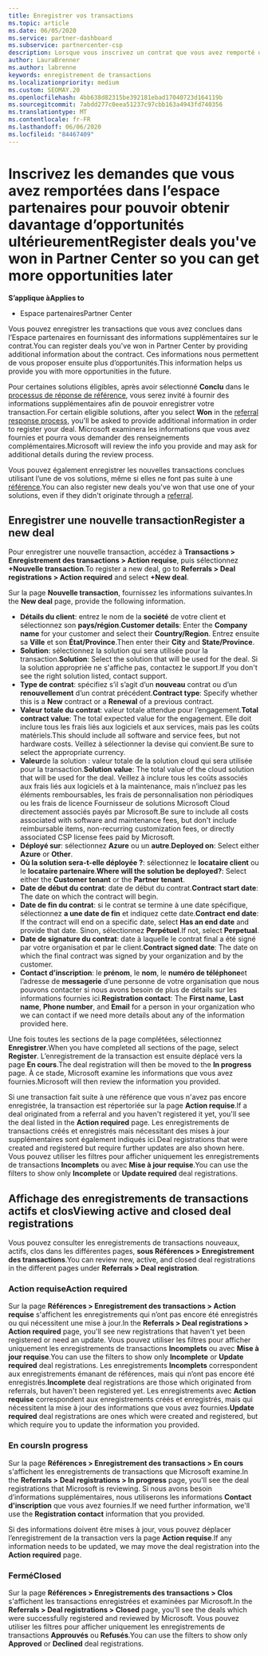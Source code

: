 ```yaml
---
title: Enregistrer vos transactions
ms.topic: article
ms.date: 06/05/2020
ms.service: partner-dashboard
ms.subservice: partnercenter-csp
description: Lorsque vous inscrivez un contrat que vous avez remporté dans l’espace partenaires, Microsoft vous offre plus d’opportunités à l’avenir.
author: LauraBrenner
ms.author: labrenne
keywords: enregistrement de transactions
ms.localizationpriority: medium
ms.custom: SEOMAY.20
ms.openlocfilehash: 4bb638d82315be392181ebad17040723d164119b
ms.sourcegitcommit: 7abdd277c0eea51237c97cbb163a4943fd740356
ms.translationtype: MT
ms.contentlocale: fr-FR
ms.lasthandoff: 06/06/2020
ms.locfileid: "84467409"
---
```

# <a name="register-deals-youve-won-in-partner-center-so-you-can-get-more-opportunities-later"></a><span data-ttu-id="d746b-104">Inscrivez les demandes que vous avez remportées dans l’espace partenaires pour pouvoir obtenir davantage d’opportunités ultérieurement</span><span class="sxs-lookup"><span data-stu-id="d746b-104">Register deals you've won in Partner Center so you can get more opportunities later</span></span>

<span data-ttu-id="d746b-105">**S’applique à**</span><span class="sxs-lookup"><span data-stu-id="d746b-105">**Applies to**</span></span>

- <span data-ttu-id="d746b-106">Espace partenaires</span><span class="sxs-lookup"><span data-stu-id="d746b-106">Partner Center</span></span>

<span data-ttu-id="d746b-107">Vous pouvez enregistrer les transactions que vous avez conclues dans l’Espace partenaires en fournissant des informations supplémentaires sur le contrat.</span><span class="sxs-lookup"><span data-stu-id="d746b-107">You can register deals you've won in Partner Center by providing additional information about the contract.</span></span> <span data-ttu-id="d746b-108">Ces informations nous permettent de vous proposer ensuite plus d’opportunités.</span><span class="sxs-lookup"><span data-stu-id="d746b-108">This information helps us provide you with more opportunities in the future.</span></span>

<span data-ttu-id="d746b-109">Pour certaines solutions éligibles, après avoir sélectionné **Conclu** dans le [processus de réponse de référence](responding-to-referrals.md), vous serez invité à fournir des informations supplémentaires afin de pouvoir enregistrer votre transaction.</span><span class="sxs-lookup"><span data-stu-id="d746b-109">For certain eligible solutions, after you select **Won** in the [referral response process](responding-to-referrals.md), you'll be asked to provide additional information in order to register your deal.</span></span> <span data-ttu-id="d746b-110">Microsoft examinera les informations que vous avez fournies et pourra vous demander des renseignements complémentaires.</span><span class="sxs-lookup"><span data-stu-id="d746b-110">Microsoft will review the info you provide and may ask for additional details during the review process.</span></span>

<span data-ttu-id="d746b-111">Vous pouvez également enregistrer les nouvelles transactions conclues utilisant l’une de vos solutions, même si elles ne font pas suite à une [référence](referrals.md).</span><span class="sxs-lookup"><span data-stu-id="d746b-111">You can also register new deals you've won that use one of your solutions, even if they didn't originate through a [referral](referrals.md).</span></span> 

## <a name="register-a-new-deal"></a><span data-ttu-id="d746b-112">Enregistrer une nouvelle transaction</span><span class="sxs-lookup"><span data-stu-id="d746b-112">Register a new deal</span></span>

<span data-ttu-id="d746b-113">Pour enregistrer une nouvelle transaction, accédez à **Transactions > Enregistrement des transactions > Action requise**, puis sélectionnez **+Nouvelle transaction**.</span><span class="sxs-lookup"><span data-stu-id="d746b-113">To register a new deal, go to **Referrals > Deal registrations > Action required** and select **+New deal**.</span></span>

<span data-ttu-id="d746b-114">Sur la page **Nouvelle transaction**, fournissez les informations suivantes.</span><span class="sxs-lookup"><span data-stu-id="d746b-114">In the **New deal** page, provide the following information.</span></span>

- <span data-ttu-id="d746b-115">**Détails du client**: entrez le nom de la **société** de votre client et sélectionnez son **pays/région**.</span><span class="sxs-lookup"><span data-stu-id="d746b-115">**Customer details**: Enter the **Company name** for your customer and select their **Country/Region**.</span></span> <span data-ttu-id="d746b-116">Entrez ensuite sa **Ville** et son **État/Province**.</span><span class="sxs-lookup"><span data-stu-id="d746b-116">Then enter their **City** and **State/Province**.</span></span>
- <span data-ttu-id="d746b-117">**Solution**: sélectionnez la solution qui sera utilisée pour la transaction.</span><span class="sxs-lookup"><span data-stu-id="d746b-117">**Solution**: Select the solution that will be used for the deal.</span></span> <span data-ttu-id="d746b-118">Si la solution appropriée ne s'affiche pas, contactez le support.</span><span class="sxs-lookup"><span data-stu-id="d746b-118">If you don't see the right solution listed, contact support.</span></span>
- <span data-ttu-id="d746b-119">**Type de contrat**: spécifiez s’il s’agit d’un **nouveau** contrat ou d’un **renouvellement** d’un contrat précédent.</span><span class="sxs-lookup"><span data-stu-id="d746b-119">**Contract type**: Specify whether this is a **New** contract or a **Renewal** of a previous contract.</span></span>
- <span data-ttu-id="d746b-120">**Valeur totale du contrat**: valeur totale attendue pour l’engagement.</span><span class="sxs-lookup"><span data-stu-id="d746b-120">**Total contract value**: The total expected value for the engagement.</span></span> <span data-ttu-id="d746b-121">Elle doit inclure tous les frais liés aux logiciels et aux services, mais pas les coûts matériels.</span><span class="sxs-lookup"><span data-stu-id="d746b-121">This should include all software and service fees, but not hardware costs.</span></span> <span data-ttu-id="d746b-122">Veillez à sélectionner la devise qui convient.</span><span class="sxs-lookup"><span data-stu-id="d746b-122">Be sure to select the appropriate currency.</span></span>
- <span data-ttu-id="d746b-123">**Valeur**de la solution : valeur totale de la solution cloud qui sera utilisée pour la transaction.</span><span class="sxs-lookup"><span data-stu-id="d746b-123">**Solution value**: The total value of the cloud solution that will be used for the deal.</span></span> <span data-ttu-id="d746b-124">Veillez à inclure tous les coûts associés aux frais liés aux logiciels et à la maintenance, mais n’incluez pas les éléments remboursables, les frais de personnalisation non périodiques ou les frais de licence Fournisseur de solutions Microsoft Cloud directement associés payés par Microsoft.</span><span class="sxs-lookup"><span data-stu-id="d746b-124">Be sure to include all costs associated with software and maintenance fees, but don't include reimbursable items, non-recurring customization fees, or directly associated CSP license fees paid by Microsoft.</span></span>
- <span data-ttu-id="d746b-125">**Déployé sur**: sélectionnez **Azure** ou un **autre**.</span><span class="sxs-lookup"><span data-stu-id="d746b-125">**Deployed on**: Select either **Azure** or **Other**.</span></span>
- <span data-ttu-id="d746b-126">**Où la solution sera-t-elle déployée ?**: sélectionnez le **locataire client** ou le **locataire partenaire**.</span><span class="sxs-lookup"><span data-stu-id="d746b-126">**Where will the solution be deployed?**: Select either the **Customer tenant** or the **Partner tenant**.</span></span>
- <span data-ttu-id="d746b-127">**Date de début du contrat**: date de début du contrat.</span><span class="sxs-lookup"><span data-stu-id="d746b-127">**Contract start date**: The date on which the contract will begin.</span></span>
- <span data-ttu-id="d746b-128">**Date de fin du contrat**: si le contrat se termine à une date spécifique, sélectionnez **a une date de fin** et indiquez cette date.</span><span class="sxs-lookup"><span data-stu-id="d746b-128">**Contract end date**: If the contract will end on a specific date, select **Has an end date** and provide that date.</span></span> <span data-ttu-id="d746b-129">Sinon, sélectionnez **Perpétuel**.</span><span class="sxs-lookup"><span data-stu-id="d746b-129">If not, select **Perpetual**.</span></span>
- <span data-ttu-id="d746b-130">**Date de signature du contrat**: date à laquelle le contrat final a été signé par votre organisation et par le client.</span><span class="sxs-lookup"><span data-stu-id="d746b-130">**Contract signed date**: The date on which the final contract was signed by your organization and by the customer.</span></span>
- <span data-ttu-id="d746b-131">**Contact d’inscription**: le **prénom**, le **nom**, le **numéro de téléphone**et l’adresse de **messagerie** d’une personne de votre organisation que nous pouvons contacter si nous avons besoin de plus de détails sur les informations fournies ici.</span><span class="sxs-lookup"><span data-stu-id="d746b-131">**Registration contact**: The **First name**, **Last name**, **Phone number**, and **Email** for a person in your organization who we can contact if we need more details about any of the information provided here.</span></span>

<span data-ttu-id="d746b-132">Une fois toutes les sections de la page complétées, sélectionnez **Enregistrer**.</span><span class="sxs-lookup"><span data-stu-id="d746b-132">When you have completed all sections of the page, select **Register**.</span></span> <span data-ttu-id="d746b-133">L’enregistrement de la transaction est ensuite déplacé vers la page **En cours**.</span><span class="sxs-lookup"><span data-stu-id="d746b-133">The deal registration will then be moved to the **In progress** page.</span></span> <span data-ttu-id="d746b-134">À ce stade, Microsoft examine les informations que vous avez fournies.</span><span class="sxs-lookup"><span data-stu-id="d746b-134">Microsoft will then review the information you provided.</span></span>

<span data-ttu-id="d746b-135">Si une transaction fait suite à une référence que vous n'avez pas encore enregistrée, la transaction est répertoriée sur la page **Action requise**.</span><span class="sxs-lookup"><span data-stu-id="d746b-135">If a deal originated from a referral and you haven't registered it yet, you'll see the deal listed in the **Action required** page.</span></span> <span data-ttu-id="d746b-136">Les enregistrements de transactions créés et enregistrés mais nécessitant des mises à jour supplémentaires sont également indiqués ici.</span><span class="sxs-lookup"><span data-stu-id="d746b-136">Deal registrations that were created and registered but require further updates are also shown here.</span></span> <span data-ttu-id="d746b-137">Vous pouvez utiliser les filtres pour afficher uniquement les enregistrements de transactions **Incomplets** ou avec **Mise à jour requise**.</span><span class="sxs-lookup"><span data-stu-id="d746b-137">You can use the filters to show only **Incomplete** or **Update required** deal registrations.</span></span>

## <a name="viewing-active-and-closed-deal-registrations"></a><span data-ttu-id="d746b-138">Affichage des enregistrements de transactions actifs et clos</span><span class="sxs-lookup"><span data-stu-id="d746b-138">Viewing active and closed deal registrations</span></span>

<span data-ttu-id="d746b-139">Vous pouvez consulter les enregistrements de transactions nouveaux, actifs, clos dans les différentes pages, **sous Références > Enregistrement des transactions**.</span><span class="sxs-lookup"><span data-stu-id="d746b-139">You can review new, active, and closed deal registrations in the different pages under **Referrals > Deal registration**.</span></span>

### <a name="action-required"></a><span data-ttu-id="d746b-140">Action requise</span><span class="sxs-lookup"><span data-stu-id="d746b-140">Action required</span></span>

<span data-ttu-id="d746b-141">Sur la page **Références > Enregistrement des transactions > Action requise** s'affichent les enregistrements qui n’ont pas encore été enregistrés ou qui nécessitent une mise à jour.</span><span class="sxs-lookup"><span data-stu-id="d746b-141">In the **Referrals > Deal registrations > Action required** page, you'll see new registrations that haven't yet been registered or need an update.</span></span> <span data-ttu-id="d746b-142">Vous pouvez utiliser les filtres pour afficher uniquement les enregistrements de transactions **Incomplets** ou avec **Mise à jour requise**.</span><span class="sxs-lookup"><span data-stu-id="d746b-142">You can use the filters to show only **Incomplete** or **Update required** deal registrations.</span></span> <span data-ttu-id="d746b-143">Les enregistrements **Incomplets** correspondent aux enregistrements émanant de références, mais qui n’ont pas encore été enregistrés.</span><span class="sxs-lookup"><span data-stu-id="d746b-143">**Incomplete** deal registrations are those which originated from referrals, but haven't been registered yet.</span></span> <span data-ttu-id="d746b-144">Les enregistrements avec **Action requise** correspondent aux enregistrements créés et enregistrés, mais qui nécessitent la mise à jour des informations que vous avez fournies.</span><span class="sxs-lookup"><span data-stu-id="d746b-144">**Update required** deal registrations are ones which were created and registered, but which require you to update the information you provided.</span></span>

### <a name="in-progress"></a><span data-ttu-id="d746b-145">En cours</span><span class="sxs-lookup"><span data-stu-id="d746b-145">In progress</span></span>

<span data-ttu-id="d746b-146">Sur la page **Références > Enregistrement des transactions > En cours** s'affichent les enregistrements de transactions que Microsoft examine.</span><span class="sxs-lookup"><span data-stu-id="d746b-146">In the **Referrals > Deal registrations > In progress** page, you'll see the deal registrations that Microsoft is reviewing.</span></span> <span data-ttu-id="d746b-147">Si nous avons besoin d’informations supplémentaires, nous utiliserons les informations **Contact d'inscription** que vous avez fournies.</span><span class="sxs-lookup"><span data-stu-id="d746b-147">If we need further information, we'll use the **Registration contact** information that you provided.</span></span>

<span data-ttu-id="d746b-148">Si des informations doivent être mises à jour, vous pouvez déplacer l’enregistrement de la transaction vers la page **Action requise**.</span><span class="sxs-lookup"><span data-stu-id="d746b-148">If any information needs to be updated, we may move the deal registration into the **Action required** page.</span></span>

### <a name="closed"></a><span data-ttu-id="d746b-149">Fermé</span><span class="sxs-lookup"><span data-stu-id="d746b-149">Closed</span></span>

<span data-ttu-id="d746b-150">Sur la page **Références > Enregistrements des transactions > Clos** s'affichent les transactions enregistrées et examinées par Microsoft.</span><span class="sxs-lookup"><span data-stu-id="d746b-150">In the **Referrals > Deal registrations > Closed** page, you'll see the deals which were successfully registered and reviewed by Microsoft.</span></span> <span data-ttu-id="d746b-151">Vous pouvez utiliser les filtres pour afficher uniquement les enregistrements de transactions **Approuvés** ou **Refusés**.</span><span class="sxs-lookup"><span data-stu-id="d746b-151">You can use the filters to show only **Approved** or **Declined** deal registrations.</span></span>